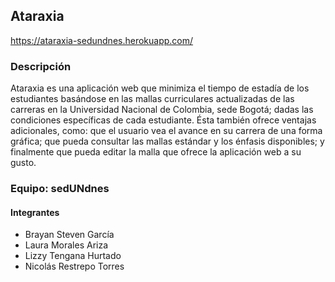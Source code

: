 ## Ataraxia

https://ataraxia-sedundnes.herokuapp.com/

### Descripción

Ataraxia es una aplicación web que minimiza el tiempo de estadía de los estudiantes 
basándose en las mallas curriculares actualizadas de las carreras en la Universidad 
Nacional de Colombia, sede Bogotá; dadas las condiciones específicas de cada estudiante. 
Ésta también ofrece ventajas adicionales, como: que el usuario vea el avance en su 
carrera de una forma gráfica; que pueda consultar las mallas estándar y los énfasis 
disponibles; y finalmente que pueda editar la malla que ofrece la aplicación web a su gusto.

### Equipo: sedUNdnes

#### Integrantes

* Brayan Steven García
* Laura Morales Ariza
* Lizzy Tengana Hurtado
* Nicolás Restrepo Torres